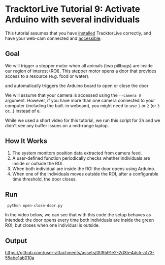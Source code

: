 # TracktorLive Tutorial 9: Activate Arduino with several individuals

This tutorial assumes that you have [installed](../../DOCS/03-installation.md)
TracktorLive correctly, and have your web-cam connected and
[accessible](../../DOCS/COMPORT.md).

## Goal

We will trigger a stepper motor when all animals (two pillbugs) are inside our region of interest (ROI). 
This stepper motor opens a door that provides access to a resource (e.g. food or water).

 and
automatically triggers the Arduino board to open or close the door

We will assume that your camera is accessed using the `--camera 0`
argument. However, if you have more than one camera connected to your computer
(including the built-in webcam), you might need to use `1` or `2` (or `3` or...)
instead of `0`.

While we used a short video for this tutorial, we run this script for 2h and we didn't see any 
buffer issues on a mid-range laptop.

## How It Works

1.  The system monitors position data extracted from camera feed.
2.  A user-defined function periodically checks whether individuals are inside or outside the ROI.
4.  When both individual are inside the ROI the door opens using Arduino.
5.  When one of the individuals moves outside the ROI, after a configurable time threshold, the door closes.


## Run
``` python open-close-door.py```

In the video below, we can see that with this code the setup behaves as intended: the door opens every time 
both individuals are inside the green ROI, but closes when one individual is outside.

## Output

https://github.com/user-attachments/assets/009591e2-2d35-4dc5-a173-55abe1ab010a


